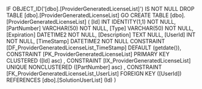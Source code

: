﻿
 IF OBJECT_ID('[dbo].[ProviderGeneratedLicenseList]') IS NOT NULL 
 DROP TABLE [dbo].[ProviderGeneratedLicenseList] 
 GO
 CREATE TABLE [dbo].[ProviderGeneratedLicenseList] ( 
 [Id]           INT              IDENTITY(1,1)          NOT NULL,
 [PartNumber]   VARCHAR(50)                             NOT NULL,
 [Type]         VARCHAR(50)                             NOT NULL,
 [Expiration]   DATETIME2                               NOT NULL,
 [Description]  TEXT                                        NULL,
 [UserId]       INT                                     NOT NULL,
 [TimeStamp]    DATETIME2                               NOT NULL  CONSTRAINT [DF_ProviderGeneratedLicenseList_TimeStamp] DEFAULT (getdate()),
 CONSTRAINT   [PK_ProviderGeneratedLicenseList]  PRIMARY KEY CLUSTERED    ([Id] asc) ,
 CONSTRAINT   [IX_ProviderGeneratedLicenseList]  UNIQUE      NONCLUSTERED ([PartNumber] asc) ,
 CONSTRAINT [FK_ProviderGeneratedLicenseList_UserList] FOREIGN KEY ([UserId]) REFERENCES [dbo].[SolutionUserList] (Id) )
 
 